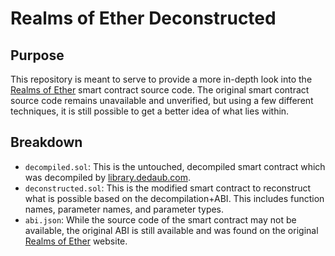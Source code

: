 # Realms of Ether Deconstructed

## Purpose

This repository is meant to serve to provide a more in-depth look into the [Realms of Ether](https://realmsofether.com/) smart contract source code. The original smart contract source code remains unavailable and unverified, but using a few different techniques, it is still possible to get a better idea of what lies within.

## Breakdown

- `decompiled.sol`: This is the untouched, decompiled smart contract which was decompiled by [library.dedaub.com](https://library.dedaub.com/decompile).
- `deconstructed.sol`: This is the modified smart contract to reconstruct what is possible based on the decompilation+ABI. This includes function names, parameter names, and parameter types.
- `abi.json`: While the source code of the smart contract may not be available, the original ABI is still available and was found on the original [Realms of Ether](https://realmsofether.com/) website.